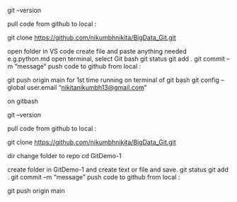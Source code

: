 git –version

pull code from github to local :

git clone https://github.com/nikumbhnikita/BigData_Git.git

open folder in VS code
create file and paste anything needed
e.g.python.md
open terminal, select Git bash
git status
git add .
git commit –m “message”
push code to github from local :

git push origin main
for 1st time running on terminal  of git bash
git config –global user.email “nikitanikumbh13@gmail.com”

on gitbash

git –version

pull code from github to local :

git clone https://github.com/nikumbhnikita/BigData_Git.git

dir 
change folder to repo
cd GitDemo-1

create folder in  GitDemo-1 and create text or file and save.
git status
git add .
git commit –m “message”
push code to github from local :

git push origin main
